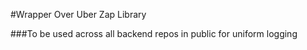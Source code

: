 #Wrapper Over Uber Zap Library

###To be used across all backend repos in public for uniform logging
